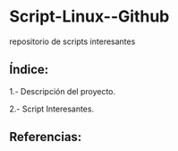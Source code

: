 # Script-Linux--Github
repositorio de scripts interesantes

## Índice:

1.- Descripción del proyecto. 

2.- Script Interesantes.

## Referencias:

